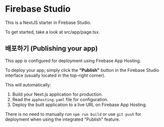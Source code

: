 # Firebase Studio

This is a NextJS starter in Firebase Studio.

To get started, take a look at src/app/page.tsx.

## 배포하기 (Publishing your app)

This app is configured for deployment using Firebase App Hosting.

To deploy your app, simply click the **"Publish"** button in the Firebase Studio interface (usually located in the top-right corner).

This will automatically:
1.  Build your Next.js application for production.
2.  Read the `apphosting.yaml` file for configuration.
3.  Deploy the built application to a live URL on Firebase App Hosting.

There is no need to manually run `npm run build` or use `git push` for deployment when using the integrated "Publish" feature.
